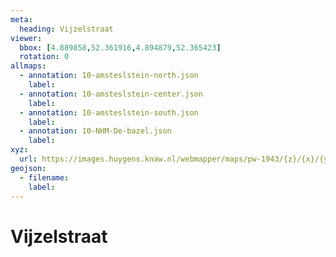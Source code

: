 ```yaml
---
meta:
  heading: Vijzelstraat
viewer:
  bbox: [4.889858,52.361916,4.894879,52.365423]
  rotation: 0
allmaps:
  - annotation: 10-amsteslstein-north.json 
    label:    
  - annotation: 10-amsteslstein-center.json 
    label:
  - annotation: 10-amsteslstein-south.json 
    label: 
  - annotation: 10-NHM-De-bazel.json 
    label: 
xyz: 
  url: https://images.huygens.knaw.nl/webmapper/maps/pw-1943/{z}/{x}/{y}.png
geojson: 
  - filename: 
    label: 
---
```

# Vijzelstraat

